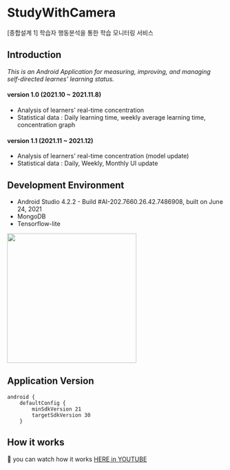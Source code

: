 # StudyWithCamera
[종합설계 1] 학습자 행동분석을 통한 학습 모니터링 서비스 

## Introduction
*This is an Android Application for measuring, improving, and managing self-directed learnes' learning status.*
#### version 1.0 (2021.10 ~ 2021.11.8)
+ Analysis of learners' real-time concentration
+ Statistical data : Daily learning time, weekly average learning time, concentration graph
#### version 1.1 (2021.11 ~ 2021.12)
+ Analysis of learners' real-time concentration (model update)
+ Statistical data : Daily, Weekly, Monthly UI update

## Development Environment
+ Android Studio 4.2.2 - Build #AI-202.7660.26.42.7486908, built on June 24, 2021
+ MongoDB
+ Tensorflow-lite

<img src="https://user-images.githubusercontent.com/55984242/140636896-929e0c3b-fb69-4da2-ad8c-b9fb5f2ae994.jpg" height="300px"/>

## Application Version
~~~
android {
    defaultConfig {
        minSdkVersion 21
        targetSdkVersion 30
    }
~~~

## How it works
:triangular_flag_on_post: you can watch how it works [HERE in YOUTUBE](https://www.youtube.com/watch?v=tVrpZoe7DSg)
